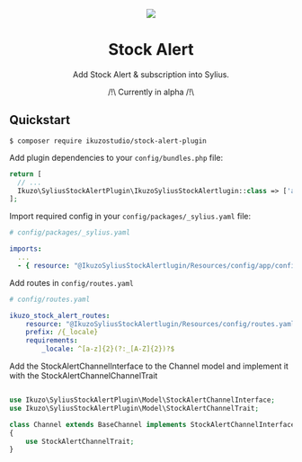 <p align="center">
    <a href="https://sylius.com" target="_blank">
        <img src="https://demo.sylius.com/assets/shop/img/logo.png" />
    </a>
</p>

<h1 align="center">Stock Alert</h1>

<p align="center">Add Stock Alert & subscription into Sylius.</p>
<p align="center">/!\ Currently in alpha /!\</p>

## Quickstart


```
$ composer require ikuzostudio/stock-alert-plugin
```

Add plugin dependencies to your `config/bundles.php` file:

```php
return [
  // ...
  Ikuzo\SyliusStockAlertPlugin\IkuzoSyliusStockAlertlugin::class => ['all' => true],
];
```

Import required config in your `config/packages/_sylius.yaml` file:

```yaml
# config/packages/_sylius.yaml

imports:
  ...
  - { resource: "@IkuzoSyliusStockAlertlugin/Resources/config/app/config.yaml"}
```

Add routes in `config/routes.yaml`

```yaml
# config/routes.yaml

ikuzo_stock_alert_routes:
    resource: "@IkuzoSyliusStockAlertlugin/Resources/config/routes.yaml"
    prefix: /{_locale}
    requirements:
        _locale: ^[a-z]{2}(?:_[A-Z]{2})?$
```

Add the StockAlertChannelInterface to the Channel model and implement it with the StockAlertChannelChannelTrait
```php

use Ikuzo\SyliusStockAlertPlugin\Model\StockAlertChannelInterface;
use Ikuzo\SyliusStockAlertPlugin\Model\StockAlertChannelTrait;

class Channel extends BaseChannel implements StockAlertChannelInterface
{
    use StockAlertChannelTrait;
}
```
